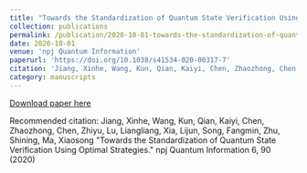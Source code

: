 ```yaml
---
title: "Towards the Standardization of Quantum State Verification Using Optimal Strategies"
collection: publications
permalink: /publication/2020-10-01-towards-the-standardization-of-quantum-state-verification-using-optimal-strategies
date: 2020-10-01
venue: 'npj Quantum Information'
paperurl: 'https://doi.org/10.1038/s41534-020-00317-7'
citation: 'Jiang, Xinhe, Wang, Kun, Qian, Kaiyi, Chen, Zhaozhong, Chen, Zhiyu, Lu, Liangliang, Xia, Lijun, Song, Fangmin, Zhu, Shining, Ma, Xiaosong &quot;Towards the Standardization of Quantum State Verification Using Optimal Strategies.&quot; npj Quantum Information 6, 90 (2020)'
category: manuscripts
---
```


<a href='https://doi.org/10.1038/s41534-020-00317-7'>Download paper here</a>

Recommended citation: Jiang, Xinhe, Wang, Kun, Qian, Kaiyi, Chen, Zhaozhong, Chen, Zhiyu, Lu, Liangliang, Xia, Lijun, Song, Fangmin, Zhu, Shining, Ma, Xiaosong &quot;Towards the Standardization of Quantum State Verification Using Optimal Strategies.&quot; npj Quantum Information 6, 90 (2020)